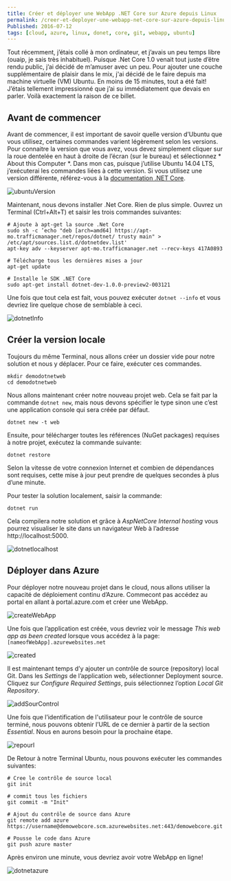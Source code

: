 ```yaml
---
title: Créer et déployer une WebApp .NET Core sur Azure depuis Linux
permalink: /creer-et-deployer-une-webapp-net-core-sur-azure-depuis-linux
Published: 2016-07-12
tags: [cloud, azure, linux, donet, core, git, webapp, ubuntu]
---
```


Tout récemment, j’étais collé à mon ordinateur, et j’avais un peu temps libre (ouaip, je sais très inhabituel). Puisque .Net Core 1.0 venait tout juste d’être rendu public, j’ai décidé de m’amuser avec un peu. Pour ajouter une couche supplémentaire de plaisir dans le mix, j'ai décidé de le faire depuis ma machine virtuelle (VM) Ubuntu. En moins de 15 minutes, tout a été fait! J’étais tellement impressionné que j’ai su immédiatement que devais en parler. Voilà exactement la raison de ce billet.

Avant de commencer
------------------

Avant de commencer, il est important de savoir quelle version d’Ubuntu que vous utilisez, certaines commandes varient légèrement selon les versions. Pour connaitre la version que vous avez, vous devez simplement cliquer sur la roue dentelée en haut à droite de l’écran (sur le bureau) et sélectionnez * About this Computer *. Dans mon cas, puisque j’utilise Ubuntu 14.04 LTS, j’exécuterai les commandes liées à cette version. Si vous utilisez une version différente, référez-vous à la [documentation .NET Core][dotnetdoc].

![ubuntuVersion](/content/images/2016/07/ubuntu_version.png)

Maintenant, nous devons installer .Net Core. Rien de plus simple. Ouvrez un Terminal (Ctrl+Alt+T) et saisir les trois commandes suivantes:

    # Ajoute à apt-get la source .Net Core
    sudo sh -c ’echo "deb [arch=amd64] https://apt-mo.trafficmanager.net/repos/dotnet/ trusty main" > /etc/apt/sources.list.d/dotnetdev.list'
    apt-key adv --keyserver apt-mo.trafficmanager.net --recv-keys 417A0893
    
    # Télécharge tous les dernières mises a jour
    apt-get update

    # Installe le SDK .NET Core
    sudo apt-get install dotnet-dev-1.0.0-preview2-003121

Une fois que tout cela est fait, vous pouvez exécuter `dotnet --info` et vous devriez lire quelque chose de semblable à ceci.

![dotnetInfo](/content/images/2016/07/dotnet_info.png)

Créer la version locale
----------------------

Toujours du même Terminal, nous allons créer un dossier vide pour notre solution et nous y déplacer. Pour ce faire, exécuter ces commandes.

    mkdir demodotnetweb
    cd demodotnetweb

Nous allons maintenant créer notre nouveau projet web. Cela se fait par la commande `dotnet new`, mais nous devons spécifier le type sinon une c’est une application console qui sera créée par défaut.

    dotnet new -t web

Ensuite, pour télécharger toutes les références (NuGet packages) requises à notre projet, exécutez la commande suivante:

    dotnet restore

Selon la vitesse de votre connexion Internet et combien de dépendances sont requises, cette mise à jour peut prendre de quelques secondes à plus d’une minute.

Pour tester la solution localement, saisir la commande:

    dotnet run

Cela compilera notre solution et grâce à *AspNetCore Internal hosting* vous pourrez visualiser le site dans un navigateur Web à l’adresse http://localhost:5000.

![dotnetlocalhost](/content/images/2016/07/dotnetcore_localhost.png)

Déployer dans Azure
-------------------

Pour déployer notre nouveau projet dans le cloud, nous allons utiliser la capacité de déploiement continu d’Azure. Commecont pas accédez au portal en allant à portal.azure.com et créer une WebApp.

![createWebApp](/content/images/2016/07/create_webApp.png)

Une fois que l’application est créée, vous devriez voir le message *This web app as been created* lorsque vous accédez à la page: `[nameofWebApp].azurewebsites.net`

![created](/content/images/2016/07/successfully_created.png)

Il est maintenant temps d’y ajouter un contrôle de source (repository) local Git. Dans les *Settings* de l’application web, sélectionner Deployment source. Cliquez sur *Configure Required Settings*, puis sélectionnez l’option *Local Git Repository*.

![addSourControl](/content/images/2016/07/add_source_control.png)

Une fois que l’identification de l'utilisateur pour le contrôle de source terminé, nous pouvons obtenir l’URL de ce dernier à partir de la section *Essential*. Nous en aurons besoin pour la prochaine étape.

![repourl](/content/images/2016/07/repourl.png)

De Retour à notre Terminal Ubuntu, nous pouvons exécuter les commandes suivantes:

    # Cree le contrôle de source local
    git init
    
    # commit tous les fichiers
    git commit -m "Init"
    
    # Ajout du contrôle de source dans Azure 
    git remote add azure https://username@demowebcore.scm.azurewebsites.net:443/demowebcore.git

    # Pousse le code dans Azure
    git push azure master

Après environ une minute, vous devriez avoir votre WebApp en ligne!


![dotnetazure](/content/images/2016/07/dotnetcore_azure.png)



[dotnetdoc]: https://dotnet.github.io/
